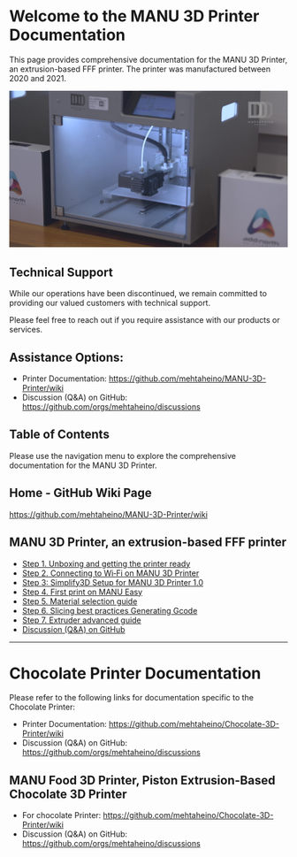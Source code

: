 # Welcome to the MANU 3D Printer Documentation

This page provides comprehensive documentation for the MANU 3D Printer, an extrusion-based FFF printer. The printer was manufactured between 2020 and 2021.

![MANU 3D Printer](https://github.com/mehtaheino/MANU-3D-Printer/blob/c2907eac7eefca56f642818c56acc44d07c5e45f/Assets%20-%20Images%20and%20PDF/Mehta%20Heino%20-%20Company%20Intro%20v1%202023-06-23%20-%20frame%20at%202m7s.jpg)

## Technical Support

While our operations have been discontinued, we remain committed to providing our valued customers with technical support. 

Please feel free to reach out if you require assistance with our products or services.

## Assistance Options:

* Printer Documentation: https://github.com/mehtaheino/MANU-3D-Printer/wiki
* Discussion (Q&A) on GitHub: https://github.com/orgs/mehtaheino/discussions

## Table of Contents

Please use the navigation menu to explore the comprehensive documentation for the MANU 3D Printer.

## Home - GitHub Wiki Page
https://github.com/mehtaheino/MANU-3D-Printer/wiki

## MANU 3D Printer, an extrusion-based FFF printer

* [Step 1. Unboxing and getting the printer ready](https://github.com/mehtaheino/MANU-3D-Printer/wiki/Step-1.-Unboxing-and-getting-the-printer-ready)
* [Step 2. Connecting to Wi‐Fi on MANU 3D Printer](https://github.com/mehtaheino/MANU-3D-Printer/wiki/Step-2.-Connecting-to-Wi%E2%80%90Fi-on-MANU-3D-Printer)
* [Step 3: Simplify3D Setup for MANU 3D Printer 1.0](https://github.com/mehtaheino/MANU-3D-Printer/wiki/Step-3:-Simplify3D-Setup-for-MANU-3D-Printer-1.0)
* [Step 4. First print on MANU Easy](https://github.com/mehtaheino/MANU-3D-Printer/wiki/Step-4.-First-print-on-MANU-Easy)
* [Step 5. Material selection guide](https://github.com/mehtaheino/MANU-3D-Printer/wiki/Step-5.-Material-selection-guide)
* [Step 6. Slicing best practices Generating Gcode](https://github.com/mehtaheino/MANU-3D-Printer/wiki/Step-6.-Slicing-best-practices---Generating-Gcode)
* [Step 7. Extruder advanced guide](https://github.com/mehtaheino/MANU-3D-Printer/wiki/Step-7.-Extruder-advanced-guide)
* [Discussion (Q&A) on GitHub](https://github.com/orgs/mehtaheino/discussions)
---

# Chocolate Printer Documentation
Please refer to the following links for documentation specific to the Chocolate Printer:

* Printer Documentation: https://github.com/mehtaheino/Chocolate-3D-Printer/wiki
* Discussion (Q&A) on GitHub: https://github.com/orgs/mehtaheino/discussions

## MANU Food 3D Printer, Piston Extrusion-Based Chocolate 3D Printer
* For chocolate Printer: https://github.com/mehtaheino/Chocolate-3D-Printer/wiki
* Discussion (Q&A) on GitHub: https://github.com/orgs/mehtaheino/discussions

<!-- toc -->
